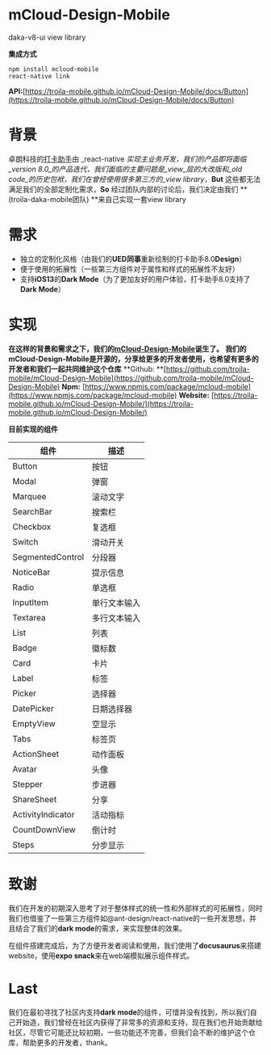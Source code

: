 # mCloud-Design-Mobile
daka-v8-ui view library

**集成方式**
```
npm install mcloud-mobile
react-native link
```
**API:**[https://troila-mobile.github.io/mCloud-Design-Mobile/docs/Button](https://troila-mobile.github.io/mCloud-Design-Mobile/docs/Button)


# 背景

卓朗科技的[打卡助手](https://idaka.vip)由 _react-native _实现主业务开发，我们的产品即将面临_version 8.0_的产品迭代，我们面临的主要问题是_view_层的大改版和_old code_的历史包袱，我们在曾经使用很多第三方的_view library_，**But** 这些都无法满足我们的全部定制化需求，**So** 经过团队内部的讨论后，我们决定由我们 **(troila-daka-mobile团队) **来自己实现一套view library

# 需求

- 独立的定制化风格（由我们的**UED同事**重新绘制的打卡助手8.0**Design**）
- 便于使用的拓展性（一些第三方组件对于属性和样式的拓展性不友好）
- 支持**iOS13**的**Dark Mode**（为了更加友好的用户体验，打卡助手8.0支持了**Dark Mode**）

# 实现

**在这样的背景和需求之下，我们的[mCloud-Design-Mobile](https://troila-mobile.github.io/mCloud-Design-Mobile/)诞生了。**
**我们的mCloud-Design-Mobile是开源的，分享给更多的开发者使用，也希望有更多的开发者和我们一起共同维护这个仓库**
**Github: **[https://github.com/troila-mobile/mCloud-Design-Mobile](https://github.com/troila-mobile/mCloud-Design-Mobile)
**Npm:** [https://www.npmjs.com/package/mcloud-mobile](https://www.npmjs.com/package/mcloud-mobile)
**Website:** [https://troila-mobile.github.io/mCloud-Design-Mobile/](https://troila-mobile.github.io/mCloud-Design-Mobile/)

**目前实现的组件**

| 组件 | 描述 |
| ---- |---- |
| Button | 按钮|
| Modal | 弹窗 |
| Marquee |滚动文字|
| SearchBar | 搜索栏 |
| Checkbox | 复选框|
| Switch | 滑动开关 |
| SegmentedControl | 分段器|
| NoticeBar | 提示信息 |
| Radio | 单选框|
| InputItem | 单行文本输入 |
| Textarea | 多行文本输入 |
| List | 列表 |
| Badge | 徽标数 |
| Card | 卡片 |
| Label | 标签 |
| Picker | 选择器 |
| DatePicker | 日期选择器 |
| EmptyView | 空显示 |
| Tabs | 标签页 |
| ActionSheet | 动作面板 |
| Avatar | 头像 |
| Stepper | 步进器 |
| ShareSheet | 分享 |
| ActivityIndicator | 活动指标 |
| CountDownView | 倒计时 |
| Steps | 分步显示 |

# 致谢

我们在开发的初期深入思考了对于整体样式的统一性和外部样式的可拓展性，同时我们也借鉴了一些第三方组件如@ant-design/react-native的一些开发思想，并且结合了我们的**dark mode**的需求，来实现整体的效果。

在组件搭建完成后，为了方便开发者阅读和使用，我们使用了**docusaurus**来搭建website，使用**expo snack**来在web端模拟展示组件样式。

# Last

我们在最初寻找了社区内支持**dark mode**的组件，可惜并没有找到，所以我们自己开始造，我们曾经在社区内获得了非常多的资源和支持，现在我们也开始贡献给社区，尽管它可能还比较初期，一些功能还不完善，但我们会不断的维护这个仓库，帮助更多的开发者，thank。
